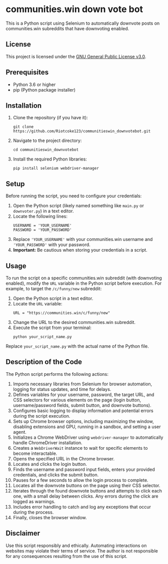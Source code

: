 <!DOCTYPE html>
<html lang="en">
<head>
    <meta charset="UTF-8">
    <meta name="viewport" content="width=device-width, initial-scale=1.0">
</head>
<body>
    <h1>communities.win down vote bot</h1>
    <p>This is a Python script using Selenium to automatically downvote posts on communities.win subreddits that have downvoting enabled.</p>
    <h2>License</h2>
    <p>This project is licensed under the <a href="https://www.gnu.org/licenses/gpl-3.0.en.html">GNU General Public License v3.0</a>.</p>
    <h2>Prerequisites</h2>
    <ul>
        <li>Python 3.6 or higher</li>
        <li>pip (Python package installer)</li>
    </ul>
    <h2>Installation</h2>
    <ol>
        <li>Clone the repository (if you have it):
            <pre><code>git clone https://github.com/Riotcoke123/communitieswin_downvotebot.git</code></pre>
        </li>
        <li>Navigate to the project directory:
            <pre><code>cd communitieswin_downvotebot</code></pre>
        </li>
        <li>Install the required Python libraries:
            <pre><code>pip install selenium webdriver-manager</code></pre>
        </li>
    </ol>
    <h2>Setup</h2>
    <p>Before running the script, you need to configure your credentials:</p>
    <ol>
        <li>Open the Python script (likely named something like <code>main.py</code> or <code>downvoter.py</code>) in a text editor.</li>
        <li>Locate the following lines:
            <pre><code class="language-python">USERNAME = 'YOUR_USERNAME'
PASSWORD = 'YOUR_PASSWORD'
</code></pre>
        </li>
        <li>Replace <code>'YOUR_USERNAME'</code> with your communities.win username and <code>'YOUR_PASSWORD'</code> with your password.</li>
        <li><b>Important:</b> Be cautious when storing your credentials in a script.</li>
    </ol>
    <h2>Usage</h2>
    <p>To run the script on a specific communities.win subreddit (with downvoting enabled), modify the <code>URL</code> variable in the Python script before execution. For example, to target the <code>/c/funny/new</code> subreddit:</p>
    <ol>
        <li>Open the Python script in a text editor.</li>
        <li>Locate the <code>URL</code> variable:
            <pre><code class="language-python">URL = "https://communities.win/c/funny/new"</code></pre>
        </li>
        <li>Change the URL to the desired communities.win subreddit.</li>
        <li>Execute the script from your terminal:
            <pre><code>python your_script_name.py</code></pre>
        </li>
    </ol>
    <p>Replace <code>your_script_name.py</code> with the actual name of the Python file.</p>
    <h2>Description of the Code</h2>
    <p>The Python script performs the following actions:</p>
    <ol>
        <li>Imports necessary libraries from Selenium for browser automation, logging for status updates, and time for delays.</li>
        <li>Defines variables for your username, password, the target URL, and CSS selectors for various elements on the page (login button, username/password fields, submit button, and downvote buttons).</li>
        <li>Configures basic logging to display information and potential errors during the script execution.</li>
        <li>Sets up Chrome browser options, including maximizing the window, disabling extensions and GPU, running in a sandbox, and setting a user agent.</li>
        <li>Initializes a Chrome WebDriver using <code>webdriver-manager</code> to automatically handle ChromeDriver installation.</li>
        <li>Creates a <code>WebDriverWait</code> instance to wait for specific elements to become interactable.</li>
        <li>Opens the specified URL in the Chrome browser.</li>
        <li>Locates and clicks the login button.</li>
        <li>Finds the username and password input fields, enters your provided credentials, and clicks the submit button.</li>
        <li>Pauses for a few seconds to allow the login process to complete.</li>
        <li>Locates all the downvote buttons on the page using their CSS selector.</li>
        <li>Iterates through the found downvote buttons and attempts to click each one, with a small delay between clicks. Any errors during the click are logged as warnings.</li>
        <li>Includes error handling to catch and log any exceptions that occur during the process.</li>
        <li>Finally, closes the browser window.</li>
    </ol>
    <h2>Disclaimer</h2>
    <p>Use this script responsibly and ethically. Automating interactions on websites may violate their terms of service. The author is not responsible for any consequences resulting from the use of this script.</p>
</body>
</html>

